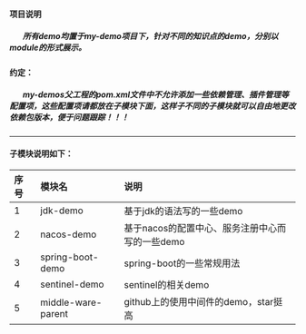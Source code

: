 #### 项目说明
##### &#160; &#160; &#160; &#160;所有demo均置于my-demo项目下，针对不同的知识点的demo，分别以module的形式展示。
#### 约定：
##### &#160; &#160; &#160; &#160;my-demos父工程的pom.xml文件中不允许添加一些依赖管理、插件管理等配置项，这些配置项请都放在子模块下面，这样子不同的子模块就可以自由地更改依赖包版本，便于问题跟踪！！！
---
#### 子模块说明如下：
|序 号|模块名|说明|
|:---|:---|:---|
|1|jdk-demo|基于jdk的语法写的一些demo|
|2|nacos-demo|基于nacos的配置中心、服务注册中心而写的一些demo|
|3|spring-boot-demo|spring-boot的一些常规用法|
|4|sentinel-demo|sentinel的相关demo|
|5|middle-ware-parent|github上的使用中间件的demo，star挺高|